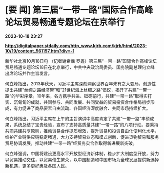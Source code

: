 # [要 闻] 第三届“一带一路”国际合作高峰论坛贸易畅通专题论坛在京举行

**2023-10-18 23:27**

**http://digitalpaper.stdaily.com/http_www.kjrb.com/kjrb/html/2023-10/19/content_561157.htm?div=-1**

 新华社北京10月18日电 （记者谢希瑶 罗鑫）第三届“一带一路”国际合作高峰论坛贸易畅通专题论坛18日在北京举行，中共中央政治局委员、国务院副总理何立峰出席论坛并作主旨发言。

 何立峰指出，2013年秋天，习近平主席深刻洞察世界百年未有之大变局，创造性提出共建“丝绸之路经济带”和“21世纪海上丝绸之路”倡议，揭开了共建“一带一路”的华彩序章。10年来，各方携手共进、砥砺前行，共建“一带一路”取得实打实、沉甸甸的成就，共同参与、共同发展、共同受益的贸易投资合作格局初步形成，有力促进了商品要素自由流动、各国经济深度融合、共同市场持续扩大。

 何立峰指出，习近平主席在上午的主旨演讲中高度肯定了共建“一带一路”丰硕成果，系统总结了宝贵经验，宣布了支持高质量共建“一带一路”的八项行动。要秉持共商共建共享原则，推动贸易合作提质增效，提升贸易和投资自由化便利化水平，维护产业链供应链稳定畅通，大力支持贸易业态和模式创新，促进货物贸易和服务贸易协调发展，推动共建“一带一路”经贸务实合作取得新进展新突破。

 何立峰强调，中国将建设更高水平开放型经济新体制，稳步扩大制度型开放，努力以贸易推动交往，以贸易催生繁荣，以中国制造和中国市场为全球发展提供新选择新机遇，更多更好惠及各国人民。